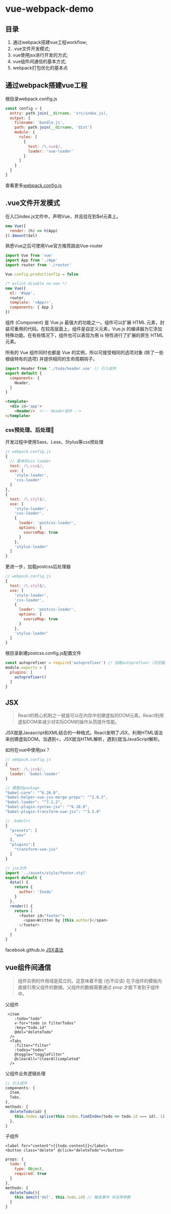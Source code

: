 # vue-webpack-demo
## 目录
1. 通过webpack搭建vue工程workflow;
2. .vue文件开发模式;
3. vue使用jsx进行开发的方式;
4. vue组件间通信的基本方式;
5. webpack打包优化的基本点

## 通过webpack搭建vue工程
  根目录webpack.config.js
  ```javascript
  const config = {
    entry: path.join(__dirname, 'src/index.js),
    output: {
      filename: 'bundle.js',
      path: path.join(__dirname, 'dist')
      module: {
        rules: [
          {
            test: /\.vue$/,
            loader: 'vue-loader'
          }
        ]
      }
    }
  }
  ```
  查看更多[webpack.config.js](https://github.com/chinadbo/vue-webpack-demo/blob/master/webpack.config.js)

## .vue文件开发模式
  在入口index.js文件中，声明Vue，并且挂在到$el元素上。
  ```javascript
  new Vue({
    render: (h) => h(App)
  }).$mount($el)
  ```
  熟悉Vue之后可使用Vue官方推荐路由Vue-router
  ```javascript
  import Vue from 'vue'
  import App from './App'
  import router from './router'

  Vue.config.productionTip = false

  /* eslint-disable no-new */
  new Vue({
    el: '#app',
    router,
    template: '<App/>',
    components: { App }
  })
  ```
  组件 (Component) 是 Vue.js 最强大的功能之一。组件可以扩展 HTML 元素，封装可重用的代码。在较高层面上，组件是自定义元素，Vue.js 的编译器为它添加特殊功能。在有些情况下，组件也可以表现为用 is 特性进行了扩展的原生 HTML 元素。

  所有的 Vue 组件同时也都是 Vue 的实例，所以可接受相同的选项对象 (除了一些根级特有的选项) 并提供相同的生命周期钩子。

  ```javascript
  import Header from './todo/header.vue' // 引入组件
  export default {
    components: {
      Header,
    }
  }
  ```
  ```html
  <template>
    <div id='app'>
      <Header/>  <!-- Header组件 -->
  </template>
  ```

### css预处理、后处理
  开发过程中使用Sass、Less、Stylus等css预处理
  ```javascript
  // webpack.config.js
  {
    // 基本的css loader
    test: /\.css$/,
    use: [
      'style-loader',
      'css-loader'
    ]
  },
  {
    test: /\.styl$/,
    use: [
      'style-loader',
      'css-loader',
      {
        loader: 'postcss-loader',
        options: {
          sourceMap: true
        }
      },
      'stylus-loader'
    ]
  }
  ```
  更进一步，加载postcss后处理器
  ```javascript
  // webpack.config.js
  {
    test: /\.styl$/,
    use: [
      'style-loader',
      'css-loader',
      {
        loader: 'postcss-loader',
        options: {
          sourceMap: true
        }
      },
      'stylus-loader'
    ]
  }
  ```
  根目录新建postcss.config.js配置文件
  ```javascript
  const autoprefixer = require('autoprefixer') // 加载autoprefixer（浏览器兼容前缀）
  module.exports = {
    plugins: [
      autoprefixer()
    ]
  }
  ```

## JSX
  > React的核心机制之一就是可以在内存中创建虚拟的DOM元素。React利用虚拟DOM来减少对实际DOM的操作从而提升性能。 

  JSX就是Javascript和XML结合的一种格式。React发明了JSX，利用HTML语法来创建虚拟DOM。当遇到<，JSX就当HTML解析，遇到{就当JavaScript解析。

  如何在vue中使用jsx？
  ```javascript
  // webpack.config.js
  {
    test: /\.jsx$/,
    loader: 'babel-loader'
  }

  // 需要的package
  "babel-core": "^6.26.0",
  "babel-helper-vue-jsx-merge-props": "^2.0.3",
  "babel-loader": "^7.1.2",
  "babel-plugin-syntax-jsx": "^6.18.0",
  "babel-plugin-transform-vue-jsx": "^3.5.0"

  // .babelrc
  {
    "presets": [
      "env"
    ],
    "plugins":[
      "transform-vue-jsx"
    ]
  }

  // jsx文件
  import '../assets/style/footer.styl'
  export default {
    data() {
      return {
        author: 'Ioodu'
      }
    },
    render() {
      return (
        <footer id="footer">
          <span>Written by {this.author}</span>
        </footer>
      )
    }
  }
  ```
  facebook.github.io [JSX语法](http://facebook.github.io/jsx/)

## vue组件间通信
  > 组件实例的作用域是孤立的。这意味着不能 (也不应该) 在子组件的模板内直接引用父组件的数据。父组件的数据需要通过 prop 才能下发到子组件中。

  父组件
  ```vue
   <item 
      :todo="todo"
      v-for="todo in filterTodos"
      :key="todo.id"
      @del="deleteTodo"
    />    
    <Tabs 
      :filter="filter" 
      :todos="todos"
      @toggle="toggleFilter"
      @clearAll="clearAllcompleted"
    />
  ```
  父组件业务逻辑处理
  ```javascript
  // 引入组件
  components: {
    Item,
    Tabs,
  },
  methods: {
    deleteTodo(id) {
      this.todos.splice(this.todos.findIndex(todo => todo.id === id), 1)
    },
  }
  ```
  子组件
  ```vue
  <label for="content">{{todo.content}}</label>
  <button class="delete" @click="deleteTodo"></button>
  ```
  ```javascript
  props: {
    todo: {
      type: Object,
      required: true
    }
  },
  methods: {
    deleteTodo(){
      this.$emit('del', this.todo.id) // 触发事件 并且带参数
    }
  }

  ```
